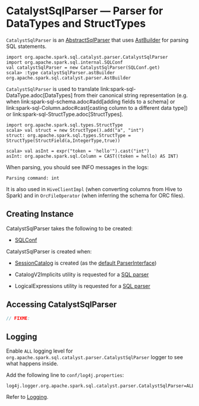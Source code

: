 # CatalystSqlParser &mdash; Parser for DataTypes and StructTypes

`CatalystSqlParser` is an [AbstractSqlParser](AbstractSqlParser.md) that uses [AstBuilder](AstBuilder.md) for parsing SQL statements.

```
import org.apache.spark.sql.catalyst.parser.CatalystSqlParser
import org.apache.spark.sql.internal.SQLConf
val catalystSqlParser = new CatalystSqlParser(SQLConf.get)
scala> :type catalystSqlParser.astBuilder
org.apache.spark.sql.catalyst.parser.AstBuilder
```

`CatalystSqlParser` is used to translate link:spark-sql-DataType.adoc[DataTypes] from their canonical string representation (e.g. when link:spark-sql-schema.adoc#add[adding fields to a schema] or link:spark-sql-Column.adoc#cast[casting column to a different data type]) or link:spark-sql-StructType.adoc[StructTypes].

```
import org.apache.spark.sql.types.StructType
scala> val struct = new StructType().add("a", "int")
struct: org.apache.spark.sql.types.StructType = StructType(StructField(a,IntegerType,true))

scala> val asInt = expr("token = 'hello'").cast("int")
asInt: org.apache.spark.sql.Column = CAST((token = hello) AS INT)
```

When parsing, you should see INFO messages in the logs:

```
Parsing command: int
```

It is also used in `HiveClientImpl` (when converting columns from Hive to Spark) and in `OrcFileOperator` (when inferring the schema for ORC files).

## Creating Instance

CatalystSqlParser takes the following to be created:

* [SQLConf](../spark-sql-SQLConf.md)

CatalystSqlParser is created when:

* [SessionCatalog](../spark-sql-SessionCatalog.md) is created (as the [default ParserInterface](../spark-sql-SessionCatalog.md#parser))

* CatalogV2Implicits utility is requested for a [SQL parser](CatalogV2Implicits.md#catalystSqlParser)

* LogicalExpressions utility is requested for a [SQL parser](LogicalExpressions.md#parser)

## Accessing CatalystSqlParser

```scala
// FIXME:
```

## Logging

Enable `ALL` logging level for `org.apache.spark.sql.catalyst.parser.CatalystSqlParser` logger to see what happens inside.

Add the following line to `conf/log4j.properties`:

```
log4j.logger.org.apache.spark.sql.catalyst.parser.CatalystSqlParser=ALL
```

Refer to [Logging](../spark-logging.md).
